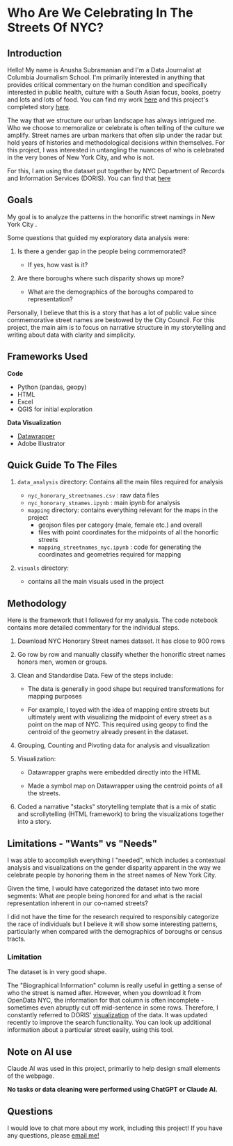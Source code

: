 # Who Are We Celebrating In The Streets Of NYC?

## Introduction

Hello! My name is Anusha Subramanian and I'm a Data Journalist at Columbia Journalism School. I'm primarily interested in anything that provides critical commentary on the human condition and specifically interested in public health, culture with a South Asian focus, books, poetry and lots and lots of food. You can find my work [here](https://anusha0712.github.io) and this project's completed story [here](https://anusha0712.github.io/nyc-streetnames/).

The way that we structure our urban landscape has always intrigued me. Who we choose to memoralize or celebrate is often telling of the culture we amplify. Street names are urban markers that often slip under the radar but hold years of histories and methodological decisions within themselves. For this project, I was interested in untangling the nuances of who is celebrated in the very bones of New York City, and who is not. 

For this, I am using the dataset put together by NYC Department of Records and Information Services (DORIS). You can find that [here](https://data.cityofnewyork.us/City-Government/NYC-Honorary-Street-Names-Map-Street-Line-/xesp-yqsx/about_data)

## Goals

My goal is to analyze the patterns in the honorific street namings in New York City . 

Some questions that guided my exploratory data analysis were:

1. Is there a gender gap in the people being commemorated? 
    - If yes, how vast is it?

2. Are there boroughs where such disparity shows up more? 
    - What are the demographics of the boroughs compared to representation?


Personally, I believe that this is a story that has a lot of public value since commemorative street names are bestowed by the City Council. For this project, the main aim is to focus on narrative structure in my storytelling and writing about data with clarity and simplicity. 


## Frameworks Used

**Code**
- Python (pandas, geopy)
- HTML 
- Excel
- QGIS for initial exploration

**Data Visualization**
- [Datawrapper](https://www.datawrapper.de)
- Adobe Illustrator


## Quick Guide To The Files

1. `data_analysis` directory: Contains all the main files required for analysis 
    - `nyc_honorary_streetnames.csv` : raw data files
    - `nyc_honorary_stnames.ipynb` : main ipynb for analysis 
    - `mapping` directory: contains everything relevant for the maps in the project     
        - geojson files per category (male, female etc.) and overall
        - files with point coordinates for the midpoints of all the honorfic streets
        - `mapping_streetnames_nyc.ipynb` : code for generating the coordinates and geometries required for mapping


2. `visuals` directory:
    - contains all the main visuals used in the project


## Methodology 

Here is the framework that I followed for my analysis. The code notebook contains more detailed commentary for the individual steps.

1. Download NYC Honorary Street names dataset. It has close to 900 rows

2. Go row by row and manually classify whether the honorific street names honors men, women or groups.

3. Clean and Standardise Data. Few of the steps include:
    - The data is generally in good shape but required transformations for mapping purposes

    - For example, I toyed with the idea of mapping entire streets but ultimately went with visualizing the midpoint of every street as a point on the map of NYC. This required using geopy to find the centroid of the geometry already present in the dataset.

    
4. Grouping, Counting and Pivoting data for analysis and visualization

5. Visualization:
    
    - Datawrapper graphs were embedded directly into the HTML

    - Made a symbol map on Datawrapper using the centroid points of all the streets. 

6. Coded a narrative "stacks" storytelling template that is a mix of static and scrollytelling (HTML framework) to bring the visualizations together into a story.


## Limitations - "Wants" vs "Needs"

I was able to accomplish everything I "needed", which includes a contextual analysis and visualizations on the gender disparity apparent in the way we celebrate people by honoring them in the street names of New York City. 

Given the time, I would have categorized the dataset into two more segments: What are people being honored for and what is the racial representation inherent in our co-named streets?

I did not have the time for the research required to responsibly categorize the race of individuals but I believe it will show some interesting patterns, particularly when compared with the demographics of boroughs or census tracts.


### Limitation

The dataset is in very good shape. 

The "Biographical Information" column is really useful in getting a sense of who the street is named after. However, when you download it from OpenData NYC, the information for that column is often incomplete - sometimes even abruptly cut off mid-sentence in some rows. Therefore, I constantly referred to DORIS' [visualization](https://www.arcgis.com/apps/instant/basic/index.html?appid=7c667aa2fa224684962cac5fa10ec0fd) of the data. It was updated recently to improve the search functionality. You can look up additional information about a particular street easily, using this tool.


## Note on AI use

Claude AI was used in this project, primarily to help design small elements of the webpage.

**No tasks or data cleaning were performed using ChatGPT or Claude AI.**


## Questions

I would love to chat more about my work, including this project! If you have any questions, please [email me!](mailto:as7500@columbia.edu)


    



